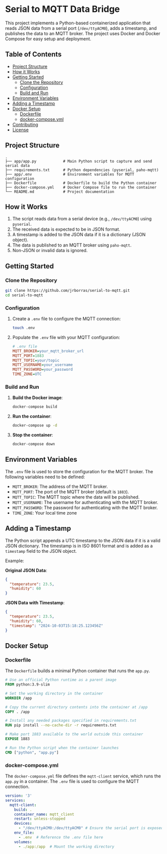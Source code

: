 # Serial to MQTT Data Bridge

This project implements a Python-based containerized application that reads JSON data from a serial port (`/dev/ttyACM0`), adds a timestamp, and publishes the data to an MQTT broker. The project uses Docker and Docker Compose for easy setup and deployment.

## Table of Contents

- [Project Structure](#project-structure)
- [How it Works](#how-it-works)
- [Getting Started](#getting-started)
  - [Clone the Repository](#clone-the-repository)
  - [Configuration](#configuration)
  - [Build and Run](#build-and-run)
- [Environment Variables](#environment-variables)
- [Adding a Timestamp](#adding-a-timestamp)
- [Docker Setup](#docker-setup)
  - [Dockerfile](#dockerfile)
  - [docker-compose.yml](#docker-composeyml)
- [Contributing](#contributing)
- [License](#license)

## Project Structure

```
.
├── app/app.py            # Main Python script to capture and send serial data
├── requirements.txt      # Python dependencies (pyserial, paho-mqtt)
├── app/.env              # Environment variables for MQTT configuration
├── Dockerfile            # Dockerfile to build the Python container
├── docker-compose.yml    # Docker Compose file to run the container
└── README.md             # Project documentation
```

## How it Works

1. The script reads data from a serial device (e.g., `/dev/ttyACM0`) using `pyserial`.
2. The received data is expected to be in JSON format.
3. A timestamp is added to the JSON data if it is a dictionary (JSON object).
4. The data is published to an MQTT broker using `paho-mqtt`.
5. Non-JSON or invalid data is ignored.

## Getting Started

### Clone the Repository

```bash
git clone https://github.com/jrborras/serial-to-mqtt.git
cd serial-to-mqtt
```

### Configuration

1. Create a `.env` file to configure the MQTT connection:

   ```bash
   touch .env
   ```

2. Populate the `.env` file with your MQTT configuration:

   ```ini
   # .env file
   MQTT_BROKER=your_mqtt_broker_url
   MQTT_PORT=1883
   MQTT_TOPIC=your/topic
   MQTT_USERNAME=your_username
   MQTT_PASSWORD=your_password
   TIME_ZONE=UTC
   ```

### Build and Run

1. **Build the Docker image**:
   
   ```bash
   docker-compose build
   ```

2. **Run the container**:

   ```bash
   docker-compose up -d
   ```

3. **Stop the container**:

   ```bash
   docker-compose down
   ```

## Environment Variables

The `.env` file is used to store the configuration for the MQTT broker. The following variables need to be defined:

- `MQTT_BROKER`: The address of the MQTT broker.
- `MQTT_PORT`: The port of the MQTT broker (default is `1883`).
- `MQTT_TOPIC`: The MQTT topic where the data will be published.
- `MQTT_USERNAME`: The username for authenticating with the MQTT broker.
- `MQTT_PASSWORD`: The password for authenticating with the MQTT broker.
- `TIME_ZONE`: Your local time zone

## Adding a Timestamp

The Python script appends a UTC timestamp to the JSON data if it is a valid JSON dictionary. The timestamp is in ISO 8601 format and is added as a `timestamp` field to the JSON object.

Example:

**Original JSON Data**:
```json
{
  "temperature": 23.5,
  "humidity": 60
}
```

**JSON Data with Timestamp**:
```json
{
  "temperature": 23.5,
  "humidity": 60,
  "timestamp": "2024-10-03T15:18:25.123456Z"
}
```

## Docker Setup

### Dockerfile

The `Dockerfile` builds a minimal Python container that runs the `app.py`.

```dockerfile
# Use an official Python runtime as a parent image
FROM python:3.9-slim

# Set the working directory in the container
WORKDIR /app

# Copy the current directory contents into the container at /app
COPY . /app

# Install any needed packages specified in requirements.txt
RUN pip install --no-cache-dir -r requirements.txt

# Make port 1883 available to the world outside this container
EXPOSE 1883

# Run the Python script when the container launches
CMD ["python", "app.py"]
```

### docker-compose.yml

The `docker-compose.yml` file defines the `mqtt-client` service, which runs the `app.py` in a container. The `.env` file is used to configure the MQTT connection.

```yaml
version: '3'
services:
  mqtt-client:
    build: .
    container_name: mqtt_client
    restart: unless-stopped
    devices:
      - "/dev/ttyACM0:/dev/ttyACM0" # Ensure the serial port is exposed
    env_file:
      - .env  # Reference the .env file here
    volumes:
      - ./app:/app  # Mount the working directory
```
